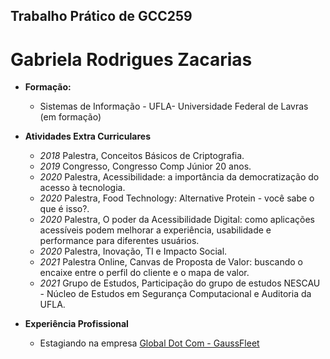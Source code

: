
## Trabalho Prático de GCC259
# Gabriela Rodrigues Zacarias 

- **Formação:**
  - Sistemas de Informação - UFLA- Universidade Federal de Lavras (em formação)
  
- **Atividades Extra Curriculares**
   - *2018* Palestra, Conceitos Básicos de Criptografia.
   - *2019* Congresso, Congresso Comp Júnior 20 anos.
   - *2020* Palestra, Acessibilidade: a importância da democratização do acesso à
    tecnologia.
   - *2020* Palestra, Food Technology: Alternative Protein - você sabe o que é isso?.
   - *2020* Palestra, O poder da Acessibilidade Digital: como aplicações acessíveis podem
    melhorar a experiência, usabilidade e performance para diferentes usuários.
   - *2020* Palestra, Inovação, TI e Impacto Social.
   - *2021* Palestra Online, Canvas de Proposta de Valor: buscando o encaixe entre o
    perfil do cliente e o mapa de valor.
   - *2021* Grupo de Estudos, Participação do grupo de estudos NESCAU - Núcleo de
    Estudos em Segurança Computacional e Auditoria da UFLA.
    
- **Experiência Profissional**
  - Estagiando na empresa [Global Dot Com - GaussFleet](http://www.globaldotcom.com.br/)
